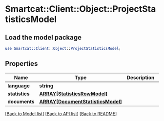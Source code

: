 # Smartcat::Client::Object::ProjectStatisticsModel

## Load the model package
```perl
use Smartcat::Client::Object::ProjectStatisticsModel;
```

## Properties
Name | Type | Description | Notes
------------ | ------------- | ------------- | -------------
**language** | **string** |  | [optional] 
**statistics** | [**ARRAY[StatisticsRowModel]**](StatisticsRowModel.md) |  | [optional] 
**documents** | [**ARRAY[DocumentStatisticsModel]**](DocumentStatisticsModel.md) |  | [optional] 

[[Back to Model list]](../README.md#documentation-for-models) [[Back to API list]](../README.md#documentation-for-api-endpoints) [[Back to README]](../README.md)


